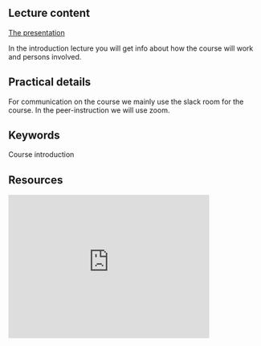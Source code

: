 ## Lecture content

[The presentation](https://lnu.box.com/s/vinkq4jvk3jlpjflisrh89caxj3t9rw2)
 
 In the introduction lecture you will get info about how the course will work and persons involved.
 
## Practical details

For communication on the course we mainly use the slack room for the course. In the peer-instruction we will use zoom.


## Keywords
Course introduction

## Resources

<iframe id="kaltura_player" src="https://d38ynedpfya4s8.cloudfront.net/p/320/sp/32000/embedIframeJs/uiconf_id/23450179/partner_id/320?iframeembed=true&playerId=kaltura_player&entry_id=0_k7i2cbyq&flashvars[streamerType]=auto&amp;flashvars[localizationCode]=sv_SE&amp;flashvars[leadWithHTML5]=true&amp;flashvars[sideBarContainer.plugin]=true&amp;flashvars[sideBarContainer.position]=left&amp;flashvars[sideBarContainer.clickToClose]=true&amp;flashvars[chapters.plugin]=true&amp;flashvars[chapters.layout]=vertical&amp;flashvars[chapters.thumbnailRotator]=false&amp;flashvars[streamSelector.plugin]=true&amp;flashvars[EmbedPlayer.SpinnerTarget]=videoHolder&amp;flashvars[dualScreen.plugin]=true&amp;flashvars[hotspots.plugin]=1&amp;flashvars[Kaltura.addCrossoriginToIframe]=true&amp;&wid=0_ife69wrs" width="400" height="285" allowfullscreen webkitallowfullscreen mozAllowFullScreen allow="autoplay *; fullscreen *; encrypted-media *" sandbox="allow-forms allow-same-origin allow-scripts allow-top-navigation allow-pointer-lock allow-popups allow-modals allow-orientation-lock allow-popups-to-escape-sandbox allow-presentation allow-top-navigation-by-user-activation" frameborder="0" title="Kaltura Player"></iframe>
